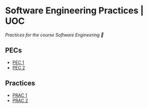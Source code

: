 # Software Engineering Practices | UOC
*Practices for the course Software Engineering 🔧*

## PECs

- [PEC 1](./PEC%201)
- [PEC 2](./PEC%202)

## Practices

- [PRAC 1](./PRAC%201)
- [PRAC 2](./PRAC%202)
